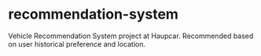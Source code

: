 # recommendation-system
Vehicle Recommendation System project at Haupcar. Recommended based on user historical preference and location.
